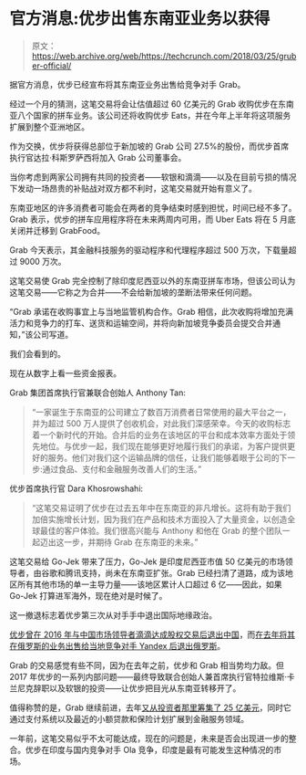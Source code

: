 # 官方消息:优步出售东南亚业务以获得 

> 原文：<https://web.archive.org/web/https://techcrunch.com/2018/03/25/gruber-official/>

据官方消息，优步已经宣布将其东南亚业务出售给竞争对手 Grab。

经过一个月的猜测，这笔交易将会让估值超过 60 亿美元的 Grab 收购优步在东南亚八个国家的拼车业务。该公司还将收购优步 Eats，并在今年上半年将这项服务扩展到整个亚洲地区。

作为交换，优步将获得总部位于新加坡的 Grab 公司 27.5%的股份，而优步首席执行官达拉·科斯罗萨西将加入 Grab 公司董事会。

当你考虑到两家公司拥有共同的投资者——软银和滴滴——以及在目前亏损的情况下发动一场昂贵的补贴战对双方都不利时，这笔交易就开始有意义了。

东南亚地区的许多消费者可能会在两者的竞争结束时感到担忧，时间已经不多了。Grab 表示，优步的拼车应用程序将在未来两周内可用，而 Uber Eats 将在 5 月底关闭并迁移到 GrabFood。

Grab 今天表示，其金融科技服务的驱动程序和代理程序超过 500 万次，下载量超过 9000 万次。

这笔交易使 Grab 完全控制了除印度尼西亚以外的东南亚拼车市场，但该公司认为这笔交易——它称之为合并——不会给新加坡的垄断法带来任何问题。

“Grab 承诺在收购事宜上与当地监管机构合作。Grab 相信，此次收购将增加充满活力和竞争力的打车、送货和运输空间，并将向新加坡竞争委员会提交合并通知，”该公司写道。

我们会看到的。

现在从数字上看一些资金报表。

Grab 集团首席执行官兼联合创始人 Anthony Tan:

> “一家诞生于东南亚的公司建立了数百万消费者日常使用的最大平台之一，并为超过 500 万人提供了创收机会，对此我们深感荣幸。今天的收购标志着一个新时代的开始。合并后的业务在该地区的平台和成本效率方面处于领先地位。与优步一起，我们现在能够更好地履行我们的承诺，为客户提供更好的服务。他们对我们这个运输品牌的信任，让我们能够着眼于公司的下一步:通过食品、支付和金融服务改善人们的生活。”

优步首席执行官 Dara Khosrowshahi:

> “这笔交易证明了优步在过去五年中在东南亚的非凡增长。这将有助于我们加倍实施增长计划，因为我们在产品和技术方面投入了大量资金，以创造全球最佳的客户体验。我们很高兴能与 Anthony 和他在 Grab 的整个团队一起迈出这一步，并期待 Grab 在东南亚的未来。”

这笔交易给 Go-Jek 带来了压力，Go-Jek 是印度尼西亚市值 50 亿美元的市场领导者，由谷歌和腾讯支持，尚未在东南亚扩张。Grab 已经扫清了道路，成为该地区所有其他市场的单一主导力量——该地区累计人口超过 6 亿——因此，如果 Go-Jek 打算进军海外，现在绝对是时候了。

这一撤退标志着优步第三次从对手手中退出国际地缘政治。

[优步曾在 2016 年与中国市场领导者滴滴达成股权交易后退出中国](https://web.archive.org/web/20230221123936/https://techcrunch.com/2017/04/28/didi-chuxing-the-uber-of-china-confirms-5-5b-raise-for-global-and-ai-push/?_ga=2.27090941.1538866343.1521895884-1283936854.1506356256)，而[在去年将其在俄罗斯的业务出售给当地竞争对手 Yandex 后退出俄罗斯](https://web.archive.org/web/20230221123936/https://techcrunch.com/2017/07/13/uber-yandex-combine-ridesharing-and-ubereats-in-russia-in-a-3-72b-jv/)。

Grab 的交易感觉有些不同，因为在去年之前，优步和 Grab 相当势均力敌。但 2017 年优步的一系列内部问题——最终导致联合创始人兼首席执行官特拉维斯·卡兰尼克辞职以及软银的投资——让优步把目光从东南亚转移开了。

值得称赞的是，Grab 继续前进，去年[又从投资者那里筹集了 25 亿美元](https://web.archive.org/web/20230221123936/https://techcrunch.com/2017/07/23/grab-raises-2b-from-didi-chuxing-and-softbank/)，同时它通过支付系统以及最近的小额贷款和保险计划扩展到金融服务领域。

一年前，这笔交易似乎不太可能达成，现在的问题是，未来是否会出现进一步的整合。优步在印度与国内竞争对手 Ola 竞争，印度是最有可能发生这种情况的市场。